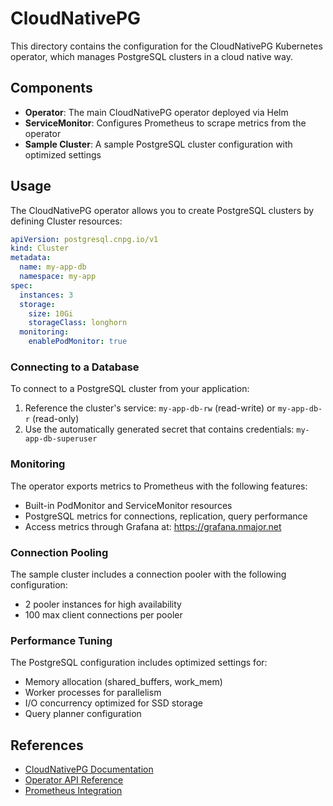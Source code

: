 # CloudNativePG

This directory contains the configuration for the CloudNativePG Kubernetes operator, which manages PostgreSQL clusters in a cloud native way.

## Components

- **Operator**: The main CloudNativePG operator deployed via Helm
- **ServiceMonitor**: Configures Prometheus to scrape metrics from the operator
- **Sample Cluster**: A sample PostgreSQL cluster configuration with optimized settings

## Usage

The CloudNativePG operator allows you to create PostgreSQL clusters by defining Cluster resources:

```yaml
apiVersion: postgresql.cnpg.io/v1
kind: Cluster
metadata:
  name: my-app-db
  namespace: my-app
spec:
  instances: 3
  storage:
    size: 10Gi
    storageClass: longhorn
  monitoring:
    enablePodMonitor: true
```

### Connecting to a Database

To connect to a PostgreSQL cluster from your application:

1. Reference the cluster's service: `my-app-db-rw` (read-write) or `my-app-db-r` (read-only)
2. Use the automatically generated secret that contains credentials: `my-app-db-superuser`

### Monitoring

The operator exports metrics to Prometheus with the following features:

- Built-in PodMonitor and ServiceMonitor resources
- PostgreSQL metrics for connections, replication, query performance
- Access metrics through Grafana at: https://grafana.nmajor.net

### Connection Pooling

The sample cluster includes a connection pooler with the following configuration:

- 2 pooler instances for high availability
- 100 max client connections per pooler

### Performance Tuning

The PostgreSQL configuration includes optimized settings for:

- Memory allocation (shared_buffers, work_mem)
- Worker processes for parallelism
- I/O concurrency optimized for SSD storage
- Query planner configuration

## References

- [CloudNativePG Documentation](https://cloudnative-pg.io/documentation/)
- [Operator API Reference](https://cloudnative-pg.io/documentation/current/api_reference/)
- [Prometheus Integration](https://cloudnative-pg.io/documentation/current/monitoring/)
